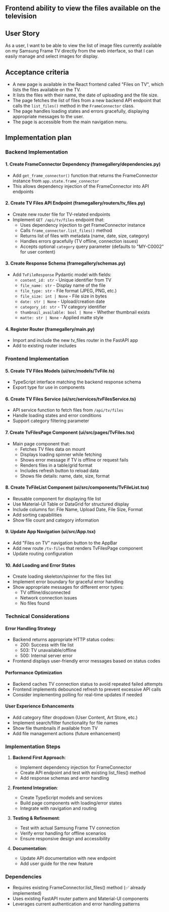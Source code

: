 ## Frontend ability to view the files available on the television

## User Story

As a user, I want to be able to view the list of image files currently available on my Samsung Frame TV directly from the web interface, so that I can easily manage and select images for display.

## Acceptance criteria

- A new page is available in the React frontend called "Files on TV", which lists the files available on the TV.
- It lists the files with their name, the date of uploading and the file size.
- The page fetches the list of files from a new backend API endpoint that calls the `list_files()` method in the `FrameConnector` class.
- The page handles loading states and errors gracefully, displaying appropriate messages to the user.
- The page is accessible from the main navigation menu.

## Implementation plan

### Backend Implementation

#### 1. Create FrameConnector Dependency (framegallery/dependencies.py)
- Add `get_frame_connector()` function that returns the FrameConnector instance from `app.state.frame_connector`
- This allows dependency injection of the FrameConnector into API endpoints

#### 2. Create TV Files API Endpoint (framegallery/routers/tv_files.py)
- Create new router file for TV-related endpoints
- Implement `GET /api/tv/files` endpoint that:
  - Uses dependency injection to get FrameConnector instance
  - Calls `frame_connector.list_files()` method
  - Returns list of files with metadata (name, date, size, category)
  - Handles errors gracefully (TV offline, connection issues)
  - Accepts optional `category` query parameter (defaults to "MY-C0002" for user content)

#### 3. Create Response Schema (framegallery/schemas.py)
- Add `TvFileResponse` Pydantic model with fields:
  - `content_id: str` - Unique identifier from TV
  - `file_name: str` - Display name of the file
  - `file_type: str` - File format (JPEG, PNG, etc.)
  - `file_size: int | None` - File size in bytes
  - `date: str | None` - Upload/creation date
  - `category_id: str` - TV category identifier
  - `thumbnail_available: bool | None` - Whether thumbnail exists
  - `matte: str | None` - Applied matte style

#### 4. Register Router (framegallery/main.py)
- Import and include the new tv_files router in the FastAPI app
- Add to existing router includes

### Frontend Implementation

#### 5. Create TV Files Models (ui/src/models/TvFile.ts)
- TypeScript interface matching the backend response schema
- Export type for use in components

#### 6. Create TV Files Service (ui/src/services/tvFilesService.ts)
- API service function to fetch files from `/api/tv/files`
- Handle loading states and error conditions
- Support category filtering parameter

#### 7. Create TvFilesPage Component (ui/src/pages/TvFiles.tsx)
- Main page component that:
  - Fetches TV files data on mount
  - Displays loading spinner while fetching
  - Shows error message if TV is offline or request fails
  - Renders files in a table/grid format
  - Includes refresh button to reload data
  - Shows file details: name, date, size, format

#### 8. Create TvFileList Component (ui/src/components/TvFileList.tsx)
- Reusable component for displaying file list
- Use Material-UI Table or DataGrid for structured display
- Include columns for: File Name, Upload Date, File Size, Format
- Add sorting capabilities
- Show file count and category information

#### 9. Update App Navigation (ui/src/App.tsx)
- Add "Files on TV" navigation button to the AppBar
- Add new route `/tv-files` that renders TvFilesPage component
- Update routing configuration

#### 10. Add Loading and Error States
- Create loading skeleton/spinner for the files list
- Implement error boundary for graceful error handling
- Show appropriate messages for different error types:
  - TV offline/disconnected
  - Network connection issues
  - No files found

### Technical Considerations

#### Error Handling Strategy
- Backend returns appropriate HTTP status codes:
  - 200: Success with file list
  - 503: TV unavailable/offline
  - 500: Internal server error
- Frontend displays user-friendly error messages based on status codes

#### Performance Optimization
- Backend caches TV connection status to avoid repeated failed attempts
- Frontend implements debounced refresh to prevent excessive API calls
- Consider implementing polling for real-time updates if needed

#### User Experience Enhancements
- Add category filter dropdown (User Content, Art Store, etc.)
- Implement search/filter functionality for file names
- Show file thumbnails if available from TV
- Add file management actions (future enhancement)

### Implementation Steps

1. **Backend First Approach**:
   - Implement dependency injection for FrameConnector
   - Create API endpoint and test with existing list_files() method
   - Add response schemas and error handling

2. **Frontend Integration**:
   - Create TypeScript models and services
   - Build page components with loading/error states
   - Integrate with navigation and routing

3. **Testing & Refinement**:
   - Test with actual Samsung Frame TV connection
   - Verify error handling for offline scenarios
   - Ensure responsive design and accessibility

4. **Documentation**:
   - Update API documentation with new endpoint
   - Add user guide for the new feature

### Dependencies
- Requires existing FrameConnector.list_files() method (✅ already implemented)
- Uses existing FastAPI router pattern and Material-UI components
- Leverages current authentication and error handling patterns
